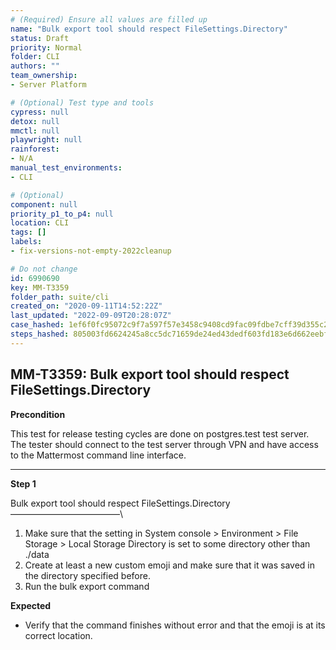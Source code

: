 ```yaml
---
# (Required) Ensure all values are filled up
name: "Bulk export tool should respect FileSettings.Directory"
status: Draft
priority: Normal
folder: CLI
authors: ""
team_ownership: 
- Server Platform

# (Optional) Test type and tools
cypress: null
detox: null
mmctl: null
playwright: null
rainforest: 
- N/A
manual_test_environments: 
- CLI

# (Optional)
component: null
priority_p1_to_p4: null
location: CLI
tags: []
labels: 
- fix-versions-not-empty-2022cleanup

# Do not change
id: 6990690
key: MM-T3359
folder_path: suite/cli
created_on: "2020-09-11T14:52:22Z"
last_updated: "2022-09-09T20:28:07Z"
case_hashed: 1ef6f0fc95072c9f7a597f57e3458c9408cd9fac09fdbe7cff39d355c2e450ec67e7d93ce0821a52ea128c944516f015
steps_hashed: 805003fd6624245a8cc5dc71659de24ed43dedf603fd183e6d662eebfeca3d0a555188bc492a4fa41dfbf1da46781609
---
```


## MM-T3359: Bulk export tool should respect FileSettings.Directory

**Precondition**

This test for release testing cycles are done on postgres.test test server. The tester should connect to the test server through VPN and have access to the Mattermost command line interface.

---

**Step 1**

Bulk export tool should respect FileSettings.Directory\
–––––––––––––––––––––––––\\

1. Make sure that the setting in System console > Environment > File Storage > Local Storage Directory is set to some directory other than ./data
2. Create at least a new custom emoji and make sure that it was saved in the directory specified before.
3. Run the bulk export command

**Expected**

- Verify that the command finishes without error and that the emoji is at its correct location.
